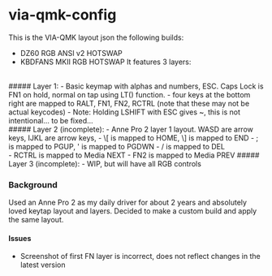 # via-qmk-config
This is the VIA-QMK layout json the following builds:
- DZ60 RGB ANSI v2 HOTSWAP
- KBDFANS MKII RGB HOTSWAP
It features 3 layers:
<br/>
##### Layer 1: 
- Basic keymap with alphas and numbers, ESC. Caps Lock is FN1 on hold, normal on tap using LT() function.
- four keys at the bottom right are mapped to RALT, FN1, FN2, RCTRL (note that these may not be actual keycodes)
- Note: Holding LSHIFT with ESC gives ~, this is not intentional... to be fixed... <br/>
##### Layer 2 (incomplete):
- Anne Pro 2 layer 1 layout. WASD are arrow keys, IJKL are arrow keys, 
- \[ is mapped to HOME, \] is mapped to END
- ; is mapped to PGUP, ' is mapped to PGDWN
- / is mapped to DEL <br/>
- RCTRL is mapped to Media NEXT
- FN2 is mapped to Media PREV
##### Layer 3 (incomplete):
- WIP, but will have all RGB controls

### Background
Used an Anne Pro 2 as my daily driver for about 2 years and absolutely loved keytap layout and layers. Decided to make a custom build and apply the same layout.



#### Issues

- Screenshot of first FN layer is incorrect, does not reflect changes in the latest version

